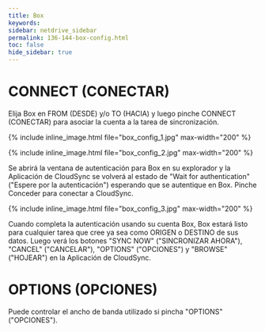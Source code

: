 ```yaml
---
title: Box
keywords:
sidebar: netdrive_sidebar
permalink: 136-144-box-config.html
toc: false
hide_sidebar: true
---
```


CONNECT (CONECTAR)
==================
Elija Box en FROM (DESDE) y/o TO (HACIA) y luego pinche CONNECT (CONECTAR) para asociar la cuenta a la tarea de sincronización.


{% include inline_image.html file="box_config_1.jpg" max-width="200" %}


{% include inline_image.html file="box_config_2.jpg" max-width="200" %}


Se abrirá la ventana de autenticación para Box en su explorador y la Aplicación de CloudSync se volverá al estado de "Wait for authentication" ("Espere por la autenticación") esperando que se autentique en Box. Pinche Conceder para conectar a CloudSync.


{% include inline_image.html file="box_config_3.jpg" max-width="200" %}

Cuando completa la autenticación usando su cuenta Box, Box estará listo para cualquier tarea que cree ya sea como ORIGEN o DESTINO de sus datos. Luego verá los botones "SYNC NOW" ("SINCRONIZAR AHORA"), "CANCEL" ("CANCELAR"), "OPTIONS" ("OPCIONES") y "BROWSE" ("HOJEAR") en la Aplicación de CloudSync.


OPTIONS (OPCIONES)
==================
Puede controlar el ancho de banda utilizado si pincha "OPTIONS" ("OPCIONES").

